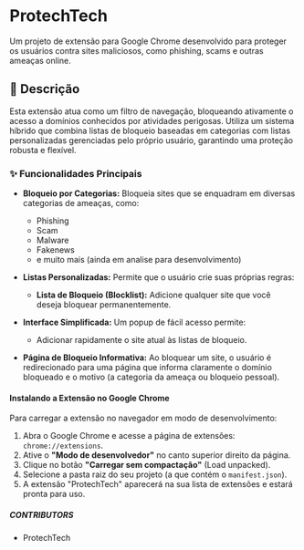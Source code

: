 # ProtechTech

Um projeto de extensão para Google Chrome desenvolvido para proteger os usuários contra sites maliciosos, como phishing, scams e outras ameaças online.

## 📜 Descrição

Esta extensão atua como um filtro de navegação, bloqueando ativamente o acesso a domínios conhecidos por atividades perigosas. Utiliza um sistema híbrido que combina listas de bloqueio baseadas em categorias com listas personalizadas gerenciadas pelo próprio usuário, garantindo uma proteção robusta e flexível.

### ✨ Funcionalidades Principais

* **Bloqueio por Categorias:** Bloqueia sites que se enquadram em diversas categorias de ameaças, como:
    * Phishing
    * Scam
    * Malware
    * Fakenews
    * e muito mais (ainda em analise para desenvolvimento)

* **Listas Personalizadas:** Permite que o usuário crie suas próprias regras:
    * **Lista de Bloqueio (Blocklist):** Adicione qualquer site que você deseja bloquear permanentemente.

* **Interface Simplificada:** Um popup de fácil acesso permite:
    * Adicionar rapidamente o site atual às listas de bloqueio.

* **Página de Bloqueio Informativa:** Ao bloquear um site, o usuário é redirecionado para uma página que informa claramente o domínio bloqueado e o motivo (a categoria da ameaça ou bloqueio pessoal).

#### Instalando a Extensão no Google Chrome

Para carregar a extensão no navegador em modo de desenvolvimento:

1.  Abra o Google Chrome e acesse a página de extensões: `chrome://extensions`.
2.  Ative o **"Modo de desenvolvedor"** no canto superior direito da página.
3.  Clique no botão **"Carregar sem compactação"** (Load unpacked).
4.  Selecione a pasta raiz do seu projeto (a que contém o `manifest.json`).
5.  A extensão "ProtechTech" aparecerá na sua lista de extensões e estará pronta para uso.

##### CONTRIBUTORS
* ProtechTech